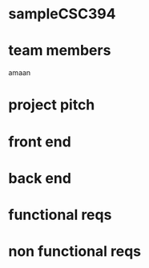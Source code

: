 # sampleCSC394
# team members
amaan
# project pitch
# front end
# back end
# functional reqs
# non functional reqs
